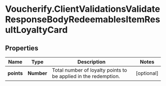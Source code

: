 # Voucherify.ClientValidationsValidateResponseBodyRedeemablesItemResultLoyaltyCard

## Properties

Name | Type | Description | Notes
------------ | ------------- | ------------- | -------------
**points** | **Number** | Total number of loyalty points to be applied in the redemption. | [optional] 


